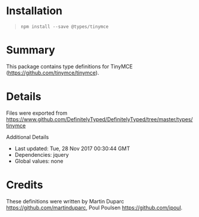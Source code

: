 # Installation
> `npm install --save @types/tinymce`

# Summary
This package contains type definitions for TinyMCE (https://github.com/tinymce/tinymce).

# Details
Files were exported from https://www.github.com/DefinitelyTyped/DefinitelyTyped/tree/master/types/tinymce

Additional Details
 * Last updated: Tue, 28 Nov 2017 00:30:44 GMT
 * Dependencies: jquery
 * Global values: none

# Credits
These definitions were written by Martin Duparc <https://github.com/martinduparc>, Poul Poulsen <https://github.com/ipoul>.
